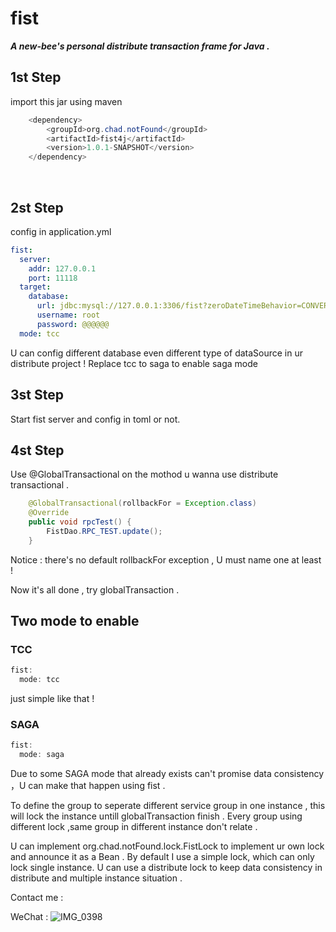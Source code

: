 # fist

***A new-bee's personal distribute transaction frame for Java .***

## 1st Step

import this jar using maven

```java
    <dependency>
        <groupId>org.chad.notFound</groupId>
        <artifactId>fist4j</artifactId>
        <version>1.0.1-SNAPSHOT</version>
    </dependency> 
```


​        

## 2st Step

config in application.yml  


```yml
fist:
  server:
    addr: 127.0.0.1
    port: 11118
  target:
    database:
      url: jdbc:mysql://127.0.0.1:3306/fist?zeroDateTimeBehavior=CONVERT_TO_NULL&serverTimezone=Asia/Shanghai&useUnicode=true&characterEncoding=utf-8&useOldAliasMetadataBehavior=true&useSSL=false&rewriteBatchedStatements=true
      username: root
      password: @@@@@@
  mode: tcc
```

U can config different database even different type of dataSource in ur distribute project ! Replace tcc to saga to enable saga mode



## 3st Step

Start  fist server and config in toml or not.



## 4st Step

Use  @GlobalTransactional on the mothod u wanna use distribute transactional .

```java
    @GlobalTransactional(rollbackFor = Exception.class)
    @Override
    public void rpcTest() {
        FistDao.RPC_TEST.update();
    }

```

Notice : there's no default rollbackFor exception , U must name one at least !



Now it's all done , try globalTransaction .

## Two mode to enable

### TCC

```java
fist:
  mode: tcc
```

just simple like that !

### SAGA

```java
fist:
  mode: saga
```

Due to some SAGA mode that already exists can't promise data consistency ，U can make that happen using fist .

To define the group to seperate different service group in one instance , this will lock the instance untill globalTransaction finish . Every group using different lock ,same group in different instance don't relate .

U can implement org.chad.notFound.lock.FistLock to implement ur own lock and announce it as a Bean . By default I use a simple lock, which can only lock single instance. U can use a distribute lock to keep data consistency in distribute and multiple instance situation .

Contact me :

WeChat : ![IMG_0398](https://user-images.githubusercontent.com/9192351/236183935-0c3149ce-6a5a-4757-897f-161dcb9a914d.jpg)
